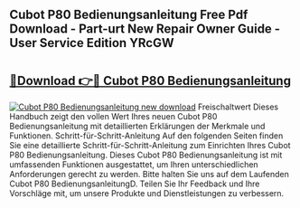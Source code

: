 ## Cubot P80 Bedienungsanleitung Free Pdf Download - Part-urt New Repair Owner Guide - User Service Edition YRcGW

# <h2><a href="http://df13v4.blite.top/?on=Cubot+P80+Bedienungsanleitung">🔗Download 👉🔴 Cubot P80 Bedienungsanleitung</a></h2>

[![Cubot P80 Bedienungsanleitung new download](https://i.imgur.com/lujVjoI.png)](http://df13v4.blite.top/?on=Cubot+P80+Bedienungsanleitung)
Freischaltwert Dieses Handbuch zeigt den vollen Wert Ihres neuen Cubot P80 Bedienungsanleitung mit detaillierten Erklärungen der Merkmale und Funktionen. Schritt-für-Schritt-Anleitung Auf den folgenden Seiten finden Sie eine detaillierte Schritt-für-Schritt-Anleitung zum Einrichten Ihres Cubot P80 Bedienungsanleitung. Dieses Cubot P80 Bedienungsanleitung ist mit umfassenden Funktionen ausgestattet, um Ihren unterschiedlichen Anforderungen gerecht zu werden. Bitte halten Sie uns auf dem Laufenden Cubot P80 BedienungsanleitungD. Teilen Sie Ihr Feedback und Ihre Vorschläge mit, um unsere Produkte und Dienstleistungen zu verbessern.

